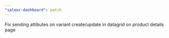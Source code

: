 ```yaml
---
"saleor-dashboard": patch
---
```


Fix sending attibutes on variant create/update in datagrid on product details page
